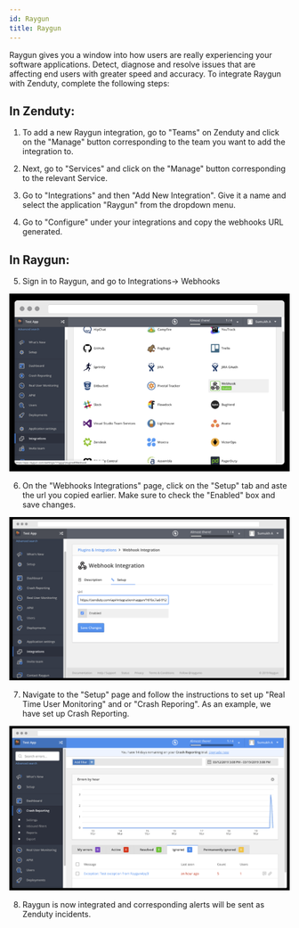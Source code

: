 ```yaml
---
id: Raygun
title: Raygun
---
```

Raygun gives you a window into how users are really experiencing your software applications. Detect, diagnose and resolve issues that are affecting end users with greater speed and accuracy. 
To integrate Raygun with Zenduty, complete the following steps:

## In Zenduty: 

1. To add a new Raygun integration, go to "Teams" on Zenduty and click on the "Manage" button corresponding to the team you want to add the integration to.

2. Next, go to "Services" and click on the "Manage" button corresponding to the relevant Service.

3. Go to "Integrations" and then "Add New Integration". Give it a name and select the application "Raygun" from the dropdown menu.

4. Go to "Configure" under your integrations and copy the webhooks URL generated.

## In Raygun:

5. Sign in to Raygun, and go to Integrations-> Webhooks

![](/img/Integrations/Raygun/1.png)

6. On the "Webhooks Integrations" page, click on the "Setup" tab and aste the url you copied earlier. 
Make sure to check the "Enabled" box and save changes.

![](/img/Integrations/Raygun/2.png)

7. Navigate to the "Setup" page and follow the instructions to set up "Real Time User Monitoring" and or "Crash Reporing".
As an example, we have set up Crash Reporting.

![](/img/Integrations/Raygun/3.png)

8. Raygun is now integrated and corresponding alerts will be sent as Zenduty incidents.